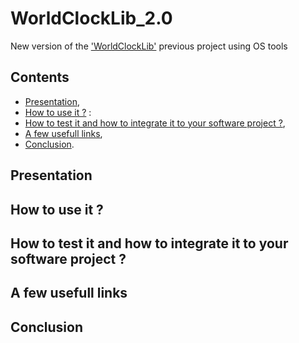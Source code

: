 # WorldClockLib_2.0

New version of the ['WorldClockLib'](https://github.com/Vicken-Ghoubiguian/WorldClockLib) previous project using OS tools

## Contents

* [Presentation](#presentation),
* [How to use it ?](#how_to_use_it) :
* [How to test it and how to integrate it to your software project ?](#how_to_test_it_and_integrate_it),
* [A few usefull links](#a_few_usefull_links),
* [Conclusion](#conclusion).

<a name="presentation"></a>
## Presentation

<a name="how_to_use_it"></a>
## How to use it ?

<a name="how_to_test_it_and_integrate_it"></a>
## How to test it and how to integrate it to your software project ?

<a name="a_few_usefull_links"></a>
## A few usefull links

<a name="conclusion"></a>
## Conclusion
